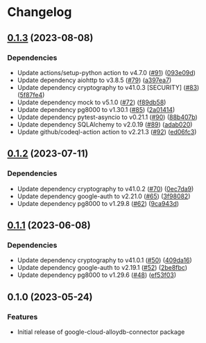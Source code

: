 # Changelog

## [0.1.3](https://github.com/GoogleCloudPlatform/alloydb-python-connector/compare/v0.1.2...v0.1.3) (2023-08-08)


### Dependencies

* Update actions/setup-python action to v4.7.0 ([#91](https://github.com/GoogleCloudPlatform/alloydb-python-connector/issues/91)) ([093e09d](https://github.com/GoogleCloudPlatform/alloydb-python-connector/commit/093e09d9a0f016f62b12c5020d46947ae06e55ab))
* Update dependency aiohttp to v3.8.5 ([#79](https://github.com/GoogleCloudPlatform/alloydb-python-connector/issues/79)) ([a397ea7](https://github.com/GoogleCloudPlatform/alloydb-python-connector/commit/a397ea7be96bc27abc9fc2a03a208c766924e72e))
* Update dependency cryptography to v41.0.3 [SECURITY] ([#83](https://github.com/GoogleCloudPlatform/alloydb-python-connector/issues/83)) ([5f87fe4](https://github.com/GoogleCloudPlatform/alloydb-python-connector/commit/5f87fe415a73fd4a269355dded8f62eececf8855))
* Update dependency mock to v5.1.0 ([#72](https://github.com/GoogleCloudPlatform/alloydb-python-connector/issues/72)) ([f89db58](https://github.com/GoogleCloudPlatform/alloydb-python-connector/commit/f89db5804020cfbb2e2df1659fab7872612e5f0a))
* Update dependency pg8000 to v1.30.1 ([#85](https://github.com/GoogleCloudPlatform/alloydb-python-connector/issues/85)) ([2a01414](https://github.com/GoogleCloudPlatform/alloydb-python-connector/commit/2a01414f221f2e208f3dae073d3700fcd8dbec74))
* Update dependency pytest-asyncio to v0.21.1 ([#90](https://github.com/GoogleCloudPlatform/alloydb-python-connector/issues/90)) ([88b407b](https://github.com/GoogleCloudPlatform/alloydb-python-connector/commit/88b407bd674cbab2808149e99a1f8493ed600168))
* Update dependency SQLAlchemy to v2.0.19 ([#89](https://github.com/GoogleCloudPlatform/alloydb-python-connector/issues/89)) ([adab020](https://github.com/GoogleCloudPlatform/alloydb-python-connector/commit/adab020ca58bbbecd635f5c9a118cf9c3c2a7703))
* Update github/codeql-action action to v2.21.3 ([#92](https://github.com/GoogleCloudPlatform/alloydb-python-connector/issues/92)) ([ed06fc3](https://github.com/GoogleCloudPlatform/alloydb-python-connector/commit/ed06fc3908b669d19c9c84e847714e57d6b483e3))

## [0.1.2](https://github.com/GoogleCloudPlatform/alloydb-python-connector/compare/v0.1.1...v0.1.2) (2023-07-11)


### Dependencies

* Update dependency cryptography to v41.0.2 ([#70](https://github.com/GoogleCloudPlatform/alloydb-python-connector/issues/70)) ([0ec7da9](https://github.com/GoogleCloudPlatform/alloydb-python-connector/commit/0ec7da987ea1802ad394592feb8bc1f4d41b7c8f))
* Update dependency google-auth to v2.21.0 ([#65](https://github.com/GoogleCloudPlatform/alloydb-python-connector/issues/65)) ([3f98082](https://github.com/GoogleCloudPlatform/alloydb-python-connector/commit/3f9808283d9983e0f7f02a814d3360582ae0656e))
* Update dependency pg8000 to v1.29.8 ([#62](https://github.com/GoogleCloudPlatform/alloydb-python-connector/issues/62)) ([9ca943d](https://github.com/GoogleCloudPlatform/alloydb-python-connector/commit/9ca943d89125a4bf220a3b54358514500c474f74))

## [0.1.1](https://github.com/GoogleCloudPlatform/alloydb-python-connector/compare/v0.1.0...v0.1.1) (2023-06-08)


### Dependencies

* Update dependency cryptography to v41.0.1 ([#50](https://github.com/GoogleCloudPlatform/alloydb-python-connector/issues/50)) ([409da16](https://github.com/GoogleCloudPlatform/alloydb-python-connector/commit/409da169e93c4739dd92d6364355b2fdbeea6ed1))
* Update dependency google-auth to v2.19.1 ([#52](https://github.com/GoogleCloudPlatform/alloydb-python-connector/issues/52)) ([2be8fbc](https://github.com/GoogleCloudPlatform/alloydb-python-connector/commit/2be8fbc897035ce9a88719b5317a413073408e91))
* Update dependency pg8000 to v1.29.6 ([#48](https://github.com/GoogleCloudPlatform/alloydb-python-connector/issues/48)) ([ef53f03](https://github.com/GoogleCloudPlatform/alloydb-python-connector/commit/ef53f0394f87e6589adbe208a519ba2c8631aab2))

## 0.1.0 (2023-05-24)


### Features

* Initial release of google-cloud-alloydb-connector package
